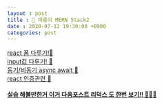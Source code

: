```yaml
---
layout : post
title : 🛴 따릉이 MERN Stack2
date : 2020-07-12 19:30:00 +0900
categories: post
---
```


<a href="https://ideveloper2.tistory.com/116">react 폼 다루기!🎈</a><br>
<a href="https://velopert.com/3634">input값 다루기! 🎈</a><br>
<a href="https://blueshw.github.io/2018/02/27/async-await/">동기/비동기 async await 🎈</a><br>
<a href="https://www.daleseo.com/react-router-authentication/">react 인증관련 🎈</a><br>
<br>
<a href="https://velopert.com/3503"><b>실습 해볼만한거 이거 다음포스트 리덕스 도 한번 보기!!<b> 🎈🎈🎈</a>

